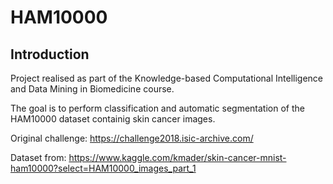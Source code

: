 # HAM10000

## Introduction
Project realised as part of the Knowledge-based Computational Intelligence and Data Mining in Biomedicine course. 

The goal is to perform classification and automatic segmentation of the HAM10000 dataset containig skin cancer images.

Original challenge: https://challenge2018.isic-archive.com/

Dataset from: https://www.kaggle.com/kmader/skin-cancer-mnist-ham10000?select=HAM10000_images_part_1
